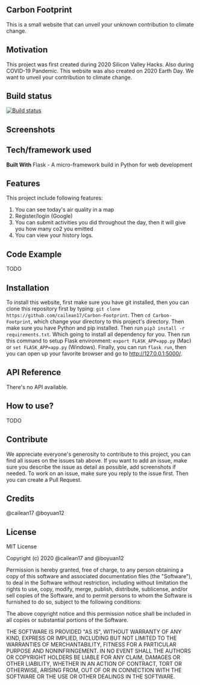 ## Carbon Footprint
This is a small website that can unveil your unknown contribution to climate change.

## Motivation
This project was first created during 2020 Silicon Valley Hacks. Also during COVID-19 Pandemic. This website was also created on 2020 Earth Day. We want to unveil your contribution to climate change.

## Build status
[![Build status](https://ci.appveyor.com/api/projects/status/cgas7tr8q7dkcp8j?svg=true)](https://ci.appveyor.com/project/boyuan12/carbon-footprint)
 
## Screenshots


## Tech/framework used
**Built With**
Flask - A micro-framework build in Python for web development

## Features
This project include following features:
1. You can see today's air quality in a map
2. Register/login (Google)
3. You can submit activities you did throughout the day, then it will give you how many co2 you emitted
4. You can view your history logs.

## Code Example
TODO

## Installation
To install this website, first make sure you have git installed, then you can clone this repository first by typing: `git clone https://github.com/cailean17/Carbon-Footprint`. Then `cd Carbon-Footprint`, which change your directory to this project's directory. Then make sure you have Python and pip installed. Then run `pip3 install -r requirements.txt`. Which going to install all dependency for you. Then run this command to setup Flask environment: `export FLASK_APP=app.py` (Mac) or `set FLASK_APP=app.py` (Windows). Finally, you can run `flask run`, then you can open up your favorite browser and go to http://127.0.0.1:5000/.

## API Reference
There's no API available.

## How to use?
TODO

## Contribute
We appreciate everyone's generosity to contribute to this project, you can find all issues on the issues tab above. If you want to add an issue, make sure you describe the issue as detail as possible, add screenshots if needed. To work on an issue, make sure you reply to the issue first. Then you can create a Pull Request.

## Credits
@cailean17 @boyuan12

## License
MIT License

Copyright (c) 2020 @cailean17 and @boyuan12

Permission is hereby granted, free of charge, to any person obtaining a copy of this software and associated documentation files (the "Software"), to deal in the Software without restriction, including without limitation the rights to use, copy, modify, merge, publish, distribute, sublicense, and/or sell copies of the Software, and to permit persons to whom the Software is furnished to do so, subject to the following conditions:

The above copyright notice and this permission notice shall be included in all copies or substantial portions of the Software.

THE SOFTWARE IS PROVIDED "AS IS", WITHOUT WARRANTY OF ANY KIND, EXPRESS OR IMPLIED, INCLUDING BUT NOT LIMITED TO THE WARRANTIES OF MERCHANTABILITY, FITNESS FOR A PARTICULAR PURPOSE AND NONINFRINGEMENT. IN NO EVENT SHALL THE AUTHORS OR COPYRIGHT HOLDERS BE LIABLE FOR ANY CLAIM, DAMAGES OR OTHER LIABILITY, WHETHER IN AN ACTION OF CONTRACT, TORT OR OTHERWISE, ARISING FROM, OUT OF OR IN CONNECTION WITH THE SOFTWARE OR THE USE OR OTHER DEALINGS IN THE SOFTWARE.